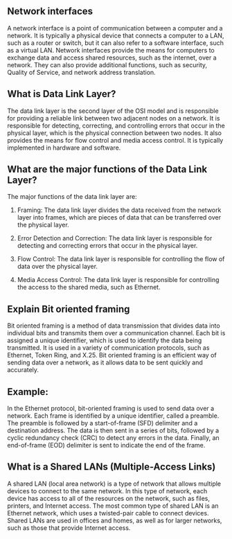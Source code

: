 ## Network interfaces

A network interface is a point of communication between a computer and a network. It is typically a physical device that connects a computer to a LAN, such as a router or switch, but it can also refer to a software interface, such as a virtual LAN. Network interfaces provide the means for computers to exchange data and access shared resources, such as the internet, over a network. They can also provide additional functions, such as security, Quality of Service, and network address translation.

## What is Data Link Layer?

The data link layer is the second layer of the OSI model and is responsible for providing a reliable link between two adjacent nodes on a network. It is responsible for detecting, correcting, and controlling errors that occur in the physical layer, which is the physical connection between two nodes. It also provides the means for flow control and media access control. It is typically implemented in hardware and software.

## What are the major functions of the Data Link Layer?

The major functions of the data link layer are: 

1. Framing: The data link layer divides the data received from the network layer into frames, which are pieces of data that can be transferred over the physical layer.

2. Error Detection and Correction: The data link layer is responsible for detecting and correcting errors that occur in the physical layer.

3. Flow Control: The data link layer is responsible for controlling the flow of data over the physical layer.

4. Media Access Control: The data link layer is responsible for controlling the access to the shared media, such as Ethernet.

## Explain Bit oriented framing

Bit oriented framing is a method of data transmission that divides data into individual bits and transmits them over a communication channel. Each bit is assigned a unique identifier, which is used to identify the data being transmitted. It is used in a variety of communication protocols, such as Ethernet, Token Ring, and X.25. Bit oriented framing is an efficient way of sending data over a network, as it allows data to be sent quickly and accurately.

## Example:

In the Ethernet protocol, bit-oriented framing is used to send data over a network. Each frame is identified by a unique identifier, called a preamble. The preamble is followed by a start-of-frame (SFD) delimiter and a destination address. The data is then sent in a series of bits, followed by a cyclic redundancy check (CRC) to detect any errors in the data. Finally, an end-of-frame (EOD) delimiter is sent to indicate the end of the frame.

## What is a Shared LANs (Multiple-Access Links)

A shared LAN (local area network) is a type of network that allows multiple devices to connect to the same network. In this type of network, each device has access to all of the resources on the network, such as files, printers, and Internet access. The most common type of shared LAN is an Ethernet network, which uses a twisted-pair cable to connect devices. Shared LANs are used in offices and homes, as well as for larger networks, such as those that provide Internet access.